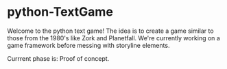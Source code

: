 python-TextGame
===============
Welcome to the python text game! The idea is to create a game similar to those from the 1980's like Zork and Planetfall. We're currently working on a game framework before messing with storyline elements. 

Currrent phase is: Proof of concept.
